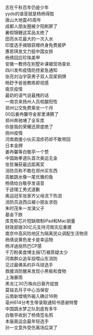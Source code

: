 志在千秋百年仍是少年  
yyds的谐音就是杨杨得胜  
唐山大地震45周年  
成都人朋友圈被夕阳刷屏了  
暑假锦鲤这奖品太绝了  
田亮水花最大的一次入水  
印度选手摘银获赠终身免费披萨  
惠若琪发文力挺中国女排  
杨倩回应珍珠美甲  
安徽一教师在别墅补课被现场查处  
四川发布疫情防控紧急通知  
张亮刘治宇获男子双人双桨铜牌  
杨舒予爸爸教练即视感  
南京疫情  
最奶的语气说最拽的话  
一南京来扬州人员核酸阳性  
郑州公交免费乘坐一个月  
00后姜冉馨夺金家里沸腾了  
郑州奔驰堵了全车库  
你是我的荣耀还原度绝了  
扬州疫情  
河南救援小伙买湿疹药却不敢带回  
日本金牌  
姜冉馨等白敬亭一个赞  
中国跆拳道队首次奥运无金  
张哲瀚获最远距离奖  
消防员称不敢在郑州买东西  
高敏跳水像一尾优雅的鱼  
杨倩给白敬亭发语音  
于途理工男式道歉  
奥运冠军张家齐父母流下热泪  
消防员送西瓜被小朋友求抱  
朱时茂朱一龙演父子  
基金下跌  
库克称芯片短缺限制iPad和Mac销量  
财政部拨30亿元支持河南灾后重建  
南京中高风险地区为隔离民众调配生活物资  
杨倩说黄色发卡是幸运物  
杨洋迪丽热巴CP感  
千万粉美食博主捐1万被质疑太少  
河南群众追车投喂山东消防  
见过最佛系的乒乓球选手  
救援消防醒来发现小黑板和食物  
上海暴雨  
黑龙江30万株向日葵齐绽放  
莫铭去月子中心当保安  
云南新增境外输入确诊16例  
亳州614分考生带录取通知书感谢特警  
中国跳水梦之队到底有多牛  
白敬亭收到了杨倩签名照  
本届奥运会最年轻选手  
孙一文意外受伤离场后哭了  
